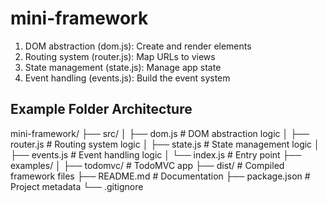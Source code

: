 # mini-framework

1. DOM abstraction (dom.js): Create and render elements
2. Routing system (router.js): Map URLs to views
3. State management (state.js): Manage app state
4. Event handling (events.js): Build the event system

## Example Folder Architecture

mini-framework/
├── src/
│   ├── dom.js          # DOM abstraction logic
│   ├── router.js       # Routing system logic
│   ├── state.js        # State management logic
│   ├── events.js       # Event handling logic
│   └── index.js        # Entry point
├── examples/
│   ├── todomvc/        # TodoMVC app
├── dist/               # Compiled framework files
├── README.md           # Documentation
├── package.json        # Project metadata
└── .gitignore
